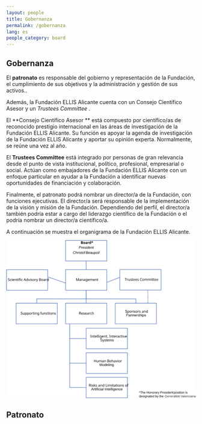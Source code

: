 ```yaml
---
layout: people
title: Gobernanza
permalink: /gobernanza
lang: es
people_category: board
---
```


## **Gobernanza**

El **patronato** es responsable del gobierno y representación de la Fundación, el cumplimiento de sus objetivos y la administración y gestión de sus activos.. 

Además, la Fundación ELLIS Alicante cuenta con un Consejo Científico Asesor y un *Trustees Committee* . 

El **Consejo Científico Asesor ** está compuesto por científico/as de reconocido prestigio internacional en las áreas de investigación de la Fundación ELLIS Alicante. Su función es apoyar la agenda de investigación de la Fundación ELLIS Alicante y aportar su opinión experta. Normalmente, se reúne una vez al año. 

El **Trustees Committee** está integrado por personas de gran relevancia desde el punto de vista institucional, político, profesional, empresarial o social. Actúan como embajadores de la Fundación ELLIS Alicante con un enfoque particular en ayudar a la Fundación a identificar nuevas oportunidades de financiación y colaboración. 

Finalmente, el patronato podrá nombrar un director/a de la Fundación, con funciones ejecutivas. El director/a será responsable de la implementación de la visión y misión de la Fundación. Dependiendo del perfil, el director/a también podría estar a cargo del liderazgo científico de la Fundación o el podría nombrar un director/a científico/a. 

A continuación se muestra el organigrama de la Fundación ELLIS Alicante. 

![ELLIS_Alicante_OrgChart](orgchart.en.svg)

## **Patronato** 

